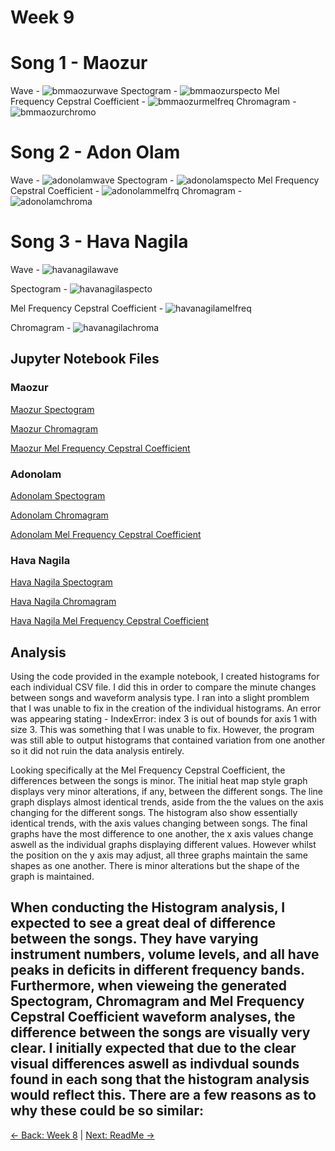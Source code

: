# Week 9
# Song 1 - Maozur
Wave -
![bmmaozurwave](https://github.com/user-attachments/assets/a87d34a1-3bcb-4f07-9dfe-b869cf4802dd)
Spectogram - 
![bmmaozurspecto](https://github.com/user-attachments/assets/072897e8-03ee-4ffe-a8f4-f10a36304737)
Mel Frequency Cepstral Coefficient -
![bmmaozurmelfreq](https://github.com/user-attachments/assets/e9b46124-3841-435e-a3f8-740e5aba44bc)
 Chromagram -
![bmmaozurchromo](https://github.com/user-attachments/assets/d67f7eb8-9738-4a7f-88f8-f7a7b3e45b83)

# Song 2 - Adon Olam
Wave -
![adonolamwave](https://github.com/user-attachments/assets/d4d0a1af-2eaf-43e1-a684-cd28208a5cd4)
Spectogram - 
![adonolamspecto](https://github.com/user-attachments/assets/05d583c4-1bfb-4e73-a33b-29d47fd5cab8)
Mel Frequency Cepstral Coefficient -
![adonolammelfrq](https://github.com/user-attachments/assets/46df43ed-30ea-449d-8154-86d4fd87e53f)
Chromagram - 
![adonolamchroma](https://github.com/user-attachments/assets/8da71e43-c858-4238-9b99-eb463583376c)

# Song 3 - Hava Nagila
Wave -
![havanagilawave](https://github.com/user-attachments/assets/a0b27a60-6200-427b-9a5a-fe8d60aff5b8)

Spectogram -
![havanagilaspecto](https://github.com/user-attachments/assets/3f26bbc7-2bfa-43be-81d6-cef03a0affb4)

Mel Frequency Cepstral Coefficient -
![havanagilamelfreq](https://github.com/user-attachments/assets/aaec42b9-ada2-4ba7-925d-11152b5f2459)

Chromagram - 
![havanagilachroma](https://github.com/user-attachments/assets/a0f768d0-fcec-46e5-8d97-7413599da82f)

## Jupyter Notebook Files
### Maozur
[Maozur Spectogram](maozurspecto.ipynb)

[Maozur Chromagram](maozurchroma.ipynb)

[Maozur Mel Frequency Cepstral Coefficient](maozurmelfreq.ipynb)
### Adonolam
[Adonolam Spectogram](adonolamspecto.ipynb)

[Adonolam Chromagram](adonolamchroma.ipynb)

[Adonolam Mel Frequency Cepstral Coefficient](adonolammelfreq.ipynb)
### Hava Nagila
[Hava Nagila Spectogram](havanagilaspecto.ipynb)

[Hava Nagila Chromagram](havanagilachroma.ipynb)

[Hava Nagila Mel Frequency Cepstral Coefficient](havanagilamelfreq.ipynb)

## Analysis
Using the code provided in the example notebook, I created histograms for each individual CSV file. I did this in order to compare the minute changes between songs and waveform analysis type. I ran into a slight promblem that I was unable to fix in the creation of the individual histograms. An error was appearing stating - IndexError: index 3 is out of bounds for axis 1 with size 3. This was something that I was unable to fix. However, the program was still able to output histograms that contained variation from one another so it did not ruin the data analysis entirely.

Looking specifically at the Mel Frequency Cepstral Coefficient, the differences between the songs is minor. The initial heat map style graph displays very minor alterations, if any, between the different songs. The line graph displays almost identical trends, aside from the the values on the axis changing  for the different songs. The histogram also show essentially identical trends, with the axis values changing between songs. The final graphs have the most difference to one another, the x axis values change aswell as the individual graphs displaying different values. However whilst the position on the y axis may adjust, all three graphs maintain the same shapes as one another. There is minor alterations but the shape of the graph is maintained.

When conducting the Histogram analysis, I expected to see a great deal of difference between the songs. They have varying instrument numbers, volume levels, and all have peaks in deficits in different frequency bands. Furthermore, when vieweing the generated Spectogram, Chromagram and Mel Frequency Cepstral Coefficient waveform analyses, the difference between the songs are visually very clear. I initially expected that due to the clear visual differences aswell as indivdual sounds found in each song that the histogram analysis would reflect this. There are a few reasons as to why these could be so similar:
-

[← Back: Week 8](page8.md) | [Next: ReadMe →](README.md)

